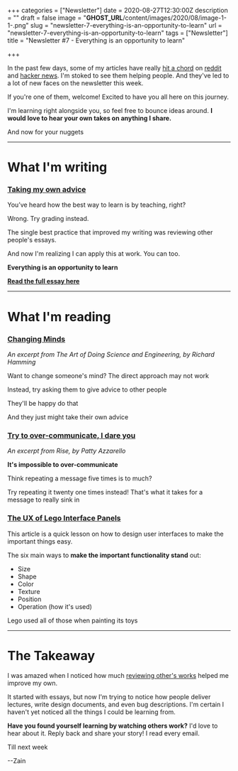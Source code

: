 +++
categories = ["Newsletter"]
date = 2020-08-27T12:30:00Z
description = ""
draft = false
image = "__GHOST_URL__/content/images/2020/08/image-1-1-.png"
slug = "newsletter-7-everything-is-an-opportunity-to-learn"
url = "newsletter-7-everything-is-an-opportunity-to-learn"
tags = ["Newsletter"]
title = "Newsletter #7 - Everything is an opportunity to learn"

+++


In the past few days, some of my articles have really [hit a chord](https://www.reddit.com/r/programming/comments/igfn8p/whats_it_like_as_a_senior_engineer_my_experiences/) on [reddit](https://www.reddit.com/r/programming/comments/iauwyt/how_i_stopped_abandoning_my_side_projects/) and [hacker news](https://news.ycombinator.com/item?id=24251068). I'm stoked to see them helping people. And they've led to a lot of new faces on the newsletter this week.

If you're one of them, welcome! Excited to have you all here on this journey.

I'm learning right alongside you, so feel free to bounce ideas around. **I would love to hear your own takes on anything I share.**

And now for your nuggets

---

# **What I'm writing**

### [Taking my own advice](__GHOST_URL__/blog/grow-by-giving-feedback/)

You’ve heard how the best way to learn is by teaching, right?

Wrong. Try grading instead.

The single best practice that improved my writing was reviewing other people's essays.

And now I'm realizing I can apply this at work. You can too.

**Everything is an opportunity to learn**

**[Read the full essay here](__GHOST_URL__/blog/grow-by-giving-feedback/)**

---

# **What I'm reading**

### [Changing Minds](https://twitter.com/ZainRzv/status/1298643257711239168)

_An excerpt from The Art of Doing Science and Engineering, by Richard Hamming_

Want to change someone's mind? The direct approach may not work

Instead, try asking them to give advice to other people

They'll be happy do that

And they just might take their own advice

### [Try to over-communicate, I dare you](https://twitter.com/ZainRzv/status/1295766155441971200)

_An excerpt from Rise, by Patty Azzarello_

**It's impossible to over-communicate**

Think repeating a message five times is to much?

Try repeating it twenty one times instead! That's what it takes for a message to really sink in

### [The UX of Lego Interface Panels](https://www.designedbycave.co.uk/2020/LEGO-Interface-UX/?utm_source=zainrizvi.io&utm_medium=email)

This article is a quick lesson on how to design user interfaces to make the important things easy.

The six main ways to **make the important functionality stand** out:

* Size
* Shape
* Color
* Texture
* Position
* Operation (how it's used)

Lego used all of those when painting its toys

---

# **The Takeaway**

I was amazed when I noticed how much [reviewing other's works](__GHOST_URL__/blog/grow-by-giving-feedback/) helped me improve my own.

It started with essays, but now I'm trying to notice how people deliver lectures, write design documents, and even bug descriptions. I'm certain I haven't yet noticed all the things I could be learning from.

**Have you found yourself learning by watching others work?** I'd love to hear about it. Reply back and share your story! I read every email.

Till next week

--Zain

